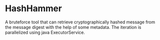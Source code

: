 # HashHammer
A bruteforce tool that can retrieve cryptographically hashed message from the message digest with the help of some metadata. The iteration is parallelized using java ExecutorService.
